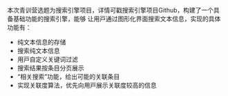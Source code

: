 本次⻘训营选题为搜索引擎项⽬，详情可戳搜索引擎项⽬Github，构建了⼀个具备基础功能的搜索引擎，能够
让⽤⼾通过图形化界⾯搜索⽂本信息，实现的具体功能有：
- 纯⽂本信息的存储
- 搜索纯⽂本信息 
- ⽤⼾⾃定义关键词过滤 
- 搜索结果按条⽬分⻚展⽰ 
- “相关搜索”功能，给出可能的关联条⽬ 
- 实现关联度算法，优先向⽤⼾展⽰关联度较⾼的信息
